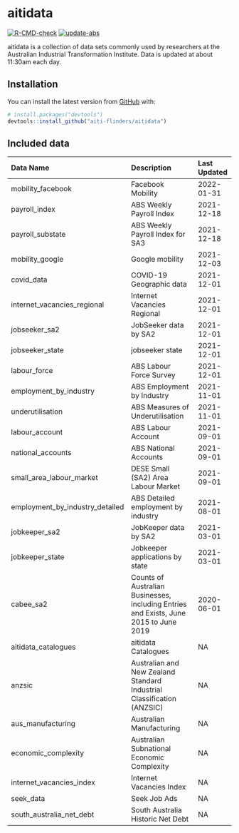 
<!-- README.md is generated from README.Rmd. Please edit that file -->

# aitidata

<!-- badges: start -->

[![R-CMD-check](https://github.com/aiti-flinders/aitidata/actions/workflows/R-CMD-check.yaml/badge.svg)](https://github.com/aiti-flinders/aitidata/actions/workflows/R-CMD-check.yaml)
[![update-abs](https://github.com/aiti-flinders/aitidata/workflows/update-abs/badge.svg)](https://github.com/aiti-flinders/aitidata/actions)
<!-- badges: end -->

aitidata is a collection of data sets commonly used by researchers at
the Australian Industrial Transformation Institute. Data is updated at
about 11:30am each day.

## Installation

You can install the latest version from [GitHub](https://github.com/)
with:

``` r
# install.packages("devtools")
devtools::install_github("aiti-flinders/aitidata")
```

## Included data

| Data Name                          | Description                                                                           | Last Updated |
|:-----------------------------------|:--------------------------------------------------------------------------------------|:-------------|
| mobility\_facebook                 | Facebook Mobility                                                                     | 2022-01-31   |
| payroll\_index                     | ABS Weekly Payroll Index                                                              | 2021-12-18   |
| payroll\_substate                  | ABS Weekly Payroll Index for SA3                                                      | 2021-12-18   |
| mobility\_google                   | Google mobility                                                                       | 2021-12-03   |
| covid\_data                        | COVID-19 Geographic data                                                              | 2021-12-01   |
| internet\_vacancies\_regional      | Internet Vacancies Regional                                                           | 2021-12-01   |
| jobseeker\_sa2                     | JobSeeker data by SA2                                                                 | 2021-12-01   |
| jobseeker\_state                   | jobseeker state                                                                       | 2021-12-01   |
| labour\_force                      | ABS Labour Force Survey                                                               | 2021-12-01   |
| employment\_by\_industry           | ABS Employment by Industry                                                            | 2021-11-01   |
| underutilisation                   | ABS Measures of Underutilisation                                                      | 2021-11-01   |
| labour\_account                    | ABS Labour Account                                                                    | 2021-09-01   |
| national\_accounts                 | ABS National Accounts                                                                 | 2021-09-01   |
| small\_area\_labour\_market        | DESE Small (SA2) Area Labour Market                                                   | 2021-09-01   |
| employment\_by\_industry\_detailed | ABS Detailed employment by industry                                                   | 2021-08-01   |
| jobkeeper\_sa2                     | JobKeeper data by SA2                                                                 | 2021-03-01   |
| jobkeeper\_state                   | Jobkeeper applications by state                                                       | 2021-03-01   |
| cabee\_sa2                         | Counts of Australian Businesses, including Entries and Exists, June 2015 to June 2019 | 2020-06-01   |
| aitidata\_catalogues               | aitidata Catalogues                                                                   | NA           |
| anzsic                             | Australian and New Zealand Standard Industrial Classification (ANZSIC)                | NA           |
| aus\_manufacturing                 | Australian Manufacturing                                                              | NA           |
| economic\_complexity               | Australian Subnational Economic Complexity                                            | NA           |
| internet\_vacancies\_index         | Internet Vacancies Index                                                              | NA           |
| seek\_data                         | Seek Job Ads                                                                          | NA           |
| south\_australia\_net\_debt        | South Australia Historic Net Debt                                                     | NA           |
